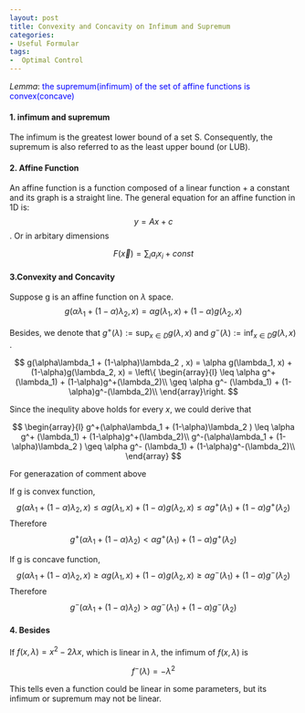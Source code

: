 ```yaml
---
layout: post
title: Convexity and Concavity on Infimum and Supremum 
categories:
- Useful Formular
tags:
-  Optimal Control
---
```


$Lemma:$  <span style="color:blue;font-size: 1em;">the supremum(infimum) of the set of affine functions is convex(concave)</span>

####  1. infimum and supremum 
The infimum is the greatest lower bound of a set S. Consequently, the supremum is also referred to as the least upper bound (or LUB).

#### 2. Affine Function 

An affine function is a function composed of a linear function + a constant and its graph is a straight line. The general equation for an affine function in 1D is: $$y = Ax + c$$.  Or in arbitary dimensions

$$ F(\vec{x})=\sum_i a_i x_i +const $$


#### 3.Convexity and Concavity

Suppose g is an affine function on $\lambda$ space. 
$$g(\alpha\lambda_1 + (1-\alpha)\lambda_2 , x) = \alpha g(\lambda_1, x)  + (1-\alpha)g(\lambda_2, x) $$

Besides, we denote that $g^+(\lambda) := \sup_{x\in D}g(\lambda, x)$ and $g^-(\lambda) := \inf_{x\in D}g(\lambda, x)$ . 


$$
g(\alpha\lambda_1 + (1-\alpha)\lambda_2 , x) = \alpha g(\lambda_1, x)  + 
(1-\alpha)g(\lambda_2, x) = \left\{ 
\begin{array}{l}
\leq \alpha g^+ (\lambda_1) + (1-\alpha)g^+(\lambda_2)\\
\geq \alpha g^- (\lambda_1) + (1-\alpha)g^-(\lambda_2)\\
\end{array}\right.
$$

Since the inequlity above holds for every $x$, we could derive that 

$$
\begin{array}{l}
g^+(\alpha\lambda_1 + (1-\alpha)\lambda_2 ) \leq \alpha g^+ (\lambda_1) + (1-\alpha)g^+(\lambda_2)\\
g^-(\alpha\lambda_1 + (1-\alpha)\lambda_2 ) \geq \alpha g^- (\lambda_1) + (1-\alpha)g^-(\lambda_2)\\
\end{array}
$$

For generazation of comment above 

If g is convex function,
$$ g(\alpha\lambda_1 + (1-\alpha)\lambda_2 ,x) \leq \alpha g(\lambda_1, x)  + (1-\alpha)g(\lambda_2, x) \leq \alpha g^+(\lambda_1)  + (1-\alpha)g^+(\lambda_2) $$ 
Therefore $$g^+(\alpha\lambda_1 + (1-\alpha)\lambda_2)<\alpha g^+(\lambda_1)  + (1-\alpha)g^+(\lambda_2)$$

If g is concave function,
$$ g(\alpha\lambda_1 + (1-\alpha)\lambda_2 ,x) \geq \alpha g(\lambda_1, x)  + (1-\alpha)g(\lambda_2, x) \geq \alpha g^-(\lambda_1)  + (1-\alpha)g^-(\lambda_2) $$ 
Therefore $$g^-(\alpha\lambda_1 + (1-\alpha)\lambda_2)>\alpha g^-(\lambda_1)  + (1-\alpha)g^-(\lambda_2)$$
#### 4. Besides 
If $f(x,\lambda) = x^2 -2\lambda x$, which is linear in $\lambda$, the infimum of $f(x,\lambda)$ is 

$$f^-(\lambda) = -\lambda^2$$

This tells even a function could be linear in some parameters, but its infimum or supremum may not be linear.
